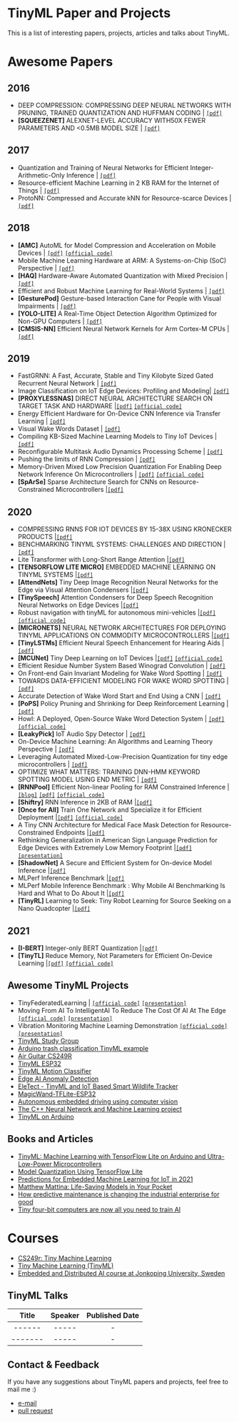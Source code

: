 # TinyML Paper and Projects
This is a list of interesting papers, projects, articles and talks about TinyML. 
# Awesome Papers
## 2016 
- DEEP COMPRESSION: COMPRESSING DEEP NEURAL NETWORKS WITH PRUNING, TRAINED QUANTIZATION AND HUFFMAN CODING | [`[pdf]`](https://arxiv.org/pdf/1510.00149.pdf) 
- **[SQUEEZENET]** ALEXNET-LEVEL ACCURACY WITH50X FEWER PARAMETERS AND <0.5MB MODEL SIZE | [`[pdf]`](https://arxiv.org/pdf/1602.07360.pdf)
 
## 2017 
 - Quantization and Training of Neural Networks for Efficient Integer-Arithmetic-Only Inference | [`[pdf]`](https://arxiv.org/pdf/1712.05877.pdf)
 - Resource-efficient Machine Learning in 2 KB RAM for the Internet of Things  | [`[pdf]`](https://www.microsoft.com/en-us/research/uploads/prod/2017/06/kumar17.pdf)
 - ProtoNN: Compressed and Accurate kNN for Resource-scarce Devices  | [`[pdf]`](https://www.microsoft.com/en-us/research/uploads/prod/2017/06/protonn.pdf)
 ## 2018 
- **[AMC]** AutoML for Model Compression and Acceleration on Mobile Devices | [`[pdf]`](https://arxiv.org/pdf/1802.03494.pdf) [`[official code]`](https://github.com/mit-han-lab/amc)
- Mobile Machine Learning Hardware at ARM: A Systems-on-Chip (SoC) Perspective | [`[pdf]`](https://arxiv.org/pdf/1801.06274.pdf) 
- **[HAQ]** Hardware-Aware Automated Quantization with Mixed Precision | [`[pdf]`](https://arxiv.org/abs/1811.08886) 
- Efficient and Robust Machine Learning for Real-World Systems | [`[pdf]`](https://arxiv.org/pdf/1812.02240.pdf) 
- **[GesturePod]** Gesture-based Interaction Cane for People with Visual Impairments | [`[pdf]`](https://www.microsoft.com/en-us/research/uploads/prod/2018/05/CHI19_GesturePod.pdf) 
- **[YOLO-LITE]** A Real-Time Object Detection Algorithm Optimized for Non-GPU Computers | [`[pdf]`](https://arxiv.org/pdf/1811.05588v1.pdf) 
- **[CMSIS-NN]** Efficient Neural Network Kernels for Arm Cortex-M CPUs | [`[pdf]`](https://arxiv.org/pdf/1801.06601.pdf) 


## 2019
- FastGRNN: A Fast, Accurate, Stable and Tiny Kilobyte Sized Gated Recurrent Neural Network | [`[pdf]`](https://arxiv.org/pdf/1901.02358.pdf)
- Image Classification on IoT Edge Devices: Profiling and Modeling| [`[pdf]`](https://arxiv.org/pdf/1902.11119.pdf)
- **[PROXYLESSNAS]** DIRECT NEURAL ARCHITECTURE SEARCH ON TARGET TASK AND HARDWARE |[`[pdf]`](https://arxiv.org/pdf/1812.00332.pdf) [`[official code]`](https://github.com/mit-han-lab/proxylessnas)
- Energy Efficient Hardware for On-Device CNN Inference via Transfer Learning | [`[pdf]`](https://arxiv.org/pdf/1812.01672.pdf) 
- Visual Wake Words Dataset | [`[pdf]`](https://arxiv.org/pdf/1906.05721.pdf) 
- Compiling KB-Sized Machine Learning Models to Tiny IoT Devices | [`[pdf]`](microsoft.com/en-us/research/uploads/prod/2018/10/pldi19-SeeDot.pdf)
- Reconfigurable Multitask Audio Dynamics Processing Scheme | [`[pdf]`](https://arxiv.org/abs/1903.06392 ) 
- Pushing the limits of RNN Compression | [`[pdf]`](https://arxiv.org/pdf/1910.02558.pdf) 
- Memory-Driven Mixed Low Precision Quantization For Enabling Deep Network Inference On Microcontrollers | [`[pdf]`](https://arxiv.org/pdf/1905.13082.pdf) [`[official code]`](https://github.com/EEESlab/CMix-NN)
- **[SpArSe]** Sparse Architecture Search for CNNs on Resource-Constrained Microcontrollers  |[`[pdf]`](https://arxiv.org/pdf/1905.12107.pdf) 

## 2020
- COMPRESSING RNNS FOR IOT DEVICES BY 15-38X USING KRONECKER PRODUCTS |[`[pdf]`](https://arxiv.org/pdf/1906.02876.pdf) 
- BENCHMARKING TINYML SYSTEMS: CHALLENGES AND DIRECTION |[`[pdf]`](https://arxiv.org/pdf/2003.04821v3.pdf) 
- Lite Transformer with Long-Short Range Attention |[`[pdf]`](https://arxiv.org/pdf/2004.11886.pdf) 
- **[TENSORFLOW LITE MICRO]** EMBEDDED MACHINE LEARNING ON TINYML SYSTEMS |[`[pdf]`](https://arxiv.org/pdf/2010.08678v2.pdf) 
- **[AttendNets]** Tiny Deep Image Recognition Neural Networks for the Edge via Visual Attention Condensers |[`[pdf]`](https://arxiv.org/pdf/2009.14385v1.pdf) 
- **[TinySpeech]** Attention Condensers for Deep Speech Recognition Neural Networks on Edge Devices |[`[pdf]`](https://arxiv.org/pdf/2008.04245v6.pdf) 
- Robust navigation with tinyML for autonomous mini-vehicles |[`[pdf]`](https://arxiv.org/pdf/2007.00302v1.pdf) [`[official code]`](https://github.com/praesc/Robust-navigation-with-TinyML)
- **[MICRONETS]** NEURAL NETWORK ARCHITECTURES FOR DEPLOYING TINYML APPLICATIONS ON COMMODITY MICROCONTROLLERS |[`[pdf]`](https://arxiv.org/pdf/2010.11267v2.pdf)
- **[TinyLSTMs]** Efficient Neural Speech Enhancement for Hearing Aids |[`[pdf]`](https://arxiv.org/pdf/2005.11138.pdf)
- **[MCUNet]** Tiny Deep Learning on IoT Devices |[`[pdf]`](https://arxiv.org/abs/2007.10319) [`[official code]`](https://github.com/mit-han-lab/mcunet)
- Efficient Residue Number System Based Winograd Convolution | [`[pdf]`](https://arxiv.org/pdf/2007.12216.pdf) 
- On Front-end Gain Invariant Modeling for Wake Word Spotting | [`[pdf]`](https://arxiv.org/pdf/2010.06676.pdf) 
- TOWARDS DATA-EFFICIENT MODELING FOR WAKE WORD SPOTTING | [`[pdf]`](https://arxiv.org/pdf/2010.06659.pdf) 
- Accurate Detection of Wake Word Start and End Using a CNN | [`[pdf]`](https://arxiv.org/pdf/2008.03790.pdf) 
- **[PoPS]** Policy Pruning and Shrinking for Deep Reinforcement Learning | [`[pdf]`](https://arxiv.org/pdf/2001.05012.pdf) 
- Howl: A Deployed, Open-Source Wake Word Detection System | [`[pdf]`](https://arxiv.org/pdf/2008.09606.pdf) [`[official code]`](https://github.com/castorini/howl)
- **[LeakyPick]** IoT Audio Spy Detector | [`[pdf]`](https://arxiv.org/pdf/2007.00500.pdf) 
- On-Device Machine Learning: An Algorithms and Learning Theory Perspective  | [`[pdf]`](https://arxiv.org/pdf/1911.00623.pdf) 
- Leveraging Automated Mixed-Low-Precision Quantization for tiny edge microcontrollers | [`[pdf]`](https://arxiv.org/pdf/2008.05124.pdf) 
- OPTIMIZE WHAT MATTERS: TRAINING DNN-HMM KEYWORD SPOTTING MODEL USING END METRIC | [`[pdf]`](https://arxiv.org/pdf/2011.01151.pdf) 
- **[RNNPool]** Efficient Non-linear Pooling for RAM Constrained Inference | [`[blog]`](https://www.microsoft.com/en-us/research/blog/seeing-on-tiny-battery-powered-microcontrollers-with-rnnpool/?utm_medium=email&_hsmi=104017359&_hsenc=p2ANqtz-_DVkWnyh_NhAV6j4hTFngepUyiNjZ5GO5CYIQfpl5NzerjwxOBQcpdkilzGpt9ic4HglvgM80h7wIkFNX89xe-3_j7Kw&utm_content=104017359&utm_source=hs_email)  [`[pdf]`](https://arxiv.org/pdf/2002.11921.pdf) [`[official code]`](https://github.com/microsoft/EdgeML/blob/master/pytorch/edgeml_pytorch/graph/rnnpool.py)
- **[Shiftry]** RNN Inference in 2KB of RAM |[`[pdf]`](https://www.microsoft.com/en-us/research/uploads/prod/2020/10/oopsla20main-p230-p-aba27a6-48263M-final.pdf) 
- **[Once for All]** Train One Network and Specialize it for Efficient Deployment  |[`[pdf]`](https://arxiv.org/pdf/1908.09791.pdf) [`[official code]`](https://github.com/mit-han-lab/once-for-all)
- A Tiny CNN Architecture for Medical Face Mask Detection for Resource-Constrained Endpoints  |[`[pdf]`](https://arxiv.org/pdf/2011.14858.pdf)
- Rethinking Generalization in American Sign Language Prediction for Edge Devices with Extremely Low Memory Footprint |[`[pdf]`](https://arxiv.org/pdf/2011.13741.pdf) [`[presentation]`](https://www.youtube.com/watch?v=bJ1vnhAbJ9o&feature=youtu.be)
- **[ShadowNet]** A Secure and Efficient System for On-device Model Inference |[`[pdf]`](https://arxiv.org/pdf/2011.05905.pdf) 
- MLPerf Inference Benchmark |[`[pdf]`](https://arxiv.org/pdf/1911.02549.pdf) 
- MLPerf Mobile Inference Benchmark : Why Mobile AI Benchmarking Is Hard and What to Do About It |[`[pdf]`](https://arxiv.org/pdf/2012.02328.pdf) 
- **[TinyRL]** Learning to Seek: Tiny Robot Learning for Source Seeking on a Nano Quadcopter |[`[pdf]`](https://arxiv.org/pdf/1909.11236.pdf) 

## 2021
- **[I-BERT]** Integer-only BERT Quantization |[`[pdf]`](https://arxiv.org/pdf/2101.01321.pdf) 
- **[TinyTL]** Reduce Memory, Not Parameters for Efficient On-Device Learning |[`[pdf]`](https://arxiv.org/pdf/2007.11622.pdf) [`[official code]`](https://github.com/mit-han-lab/tinyml/tree/master/tinytl)


## Awesome TinyML Projects 
- TinyFederatedLearning | [`[official code]`](https://github.com/kavyakvk/TinyFederatedLearning) [`[presentation]`](https://www.youtube.com/watch?v=KSaidr3ZN9M&feature=youtu.be)
- Moving From AI To IntelligentAI To Reduce The Cost Of AI At The Edge [`[official code]`](https://www.numerix-dsp.com/ai/) [`[presentation]`](https://youtu.be/mYy4Zv80tXQ)
- Vibration Monitoring Machine Learning Demonstration [`[official code]`](https://www.numerix-dsp.com/ai/) [`[presentation]`](https://youtu.be/2iInOo0Lkfs)
- [TinyML Study Group](https://github.com/tinyml-team/study-group)
- [Arduino trash classification TinyML example](https://github.com/lightb0x/arduino_trash_classification)
- [Air Guitar CS249R](https://github.com/RobJMal/Air-Guitar-CS249R)
- [TinyML ESP32](https://github.com/HollowMan6/TinyML-ESP32)
- [TinyML Motion Classifier](https://github.com/TronixLab/TinyML-Motion-Classifier)
- [Edge AI Anomaly Detection](https://github.com/ShawnHymel/tinyml-example-anomaly-detection)
- [EleTect - TinyML and IoT Based Smart Wildlife Tracker](https://www.hackster.io/dhruvsheth_/eletect-tinyml-and-iot-based-smart-wildlife-tracker-c03e5a)
- [MagicWand-TFLite-ESP32](https://github.com/andriyadi/MagicWand-TFLite-ESP32)
- [Autonomous embedded driving using computer vision](https://www.edgeimpulse.com/blog/autonomous-driving-using-computer-vision)
- [The C++ Neural Network and Machine Learning project](https://github.com/intel/cppnnml)
- [TinyML on Arduino](https://github.com/sandeepmistry/aimldevfest-workshop-2019)

## Books and Articles
- [TinyML: Machine Learning with TensorFlow Lite on Arduino and Ultra-Low-Power Microcontrollers](https://www.amazon.com/TinyML-Learning-TensorFlow-Ultra-Low-Power-Microcontrollers/dp/1492052043)
- [Model Quantization Using TensorFlow Lite](https://medium.com/sclable/model-quantization-using-tensorflow-lite-2fe6a171a90d)
- [Predictions for Embedded Machine Learning for IoT in 2021](https://www.iotworldtoday.com/2020/12/10/predictions-for-embedded-machine-learning-for-iot-in-2021/)
- [Matthew Mattina: Life-Saving Models in Your Pocket](https://blog.deeplearning.ai/blog/the-batch-new-year-wishes-from-fei-fei-li-harry-shum-ayanna-howard-ilya-sutskever-matthew-mattina) 
- [How predictive maintenance is changing the industrial enterprise for good](https://techhq.com/2021/01/how-predictive-maintenance-is-changing-the-industrial-enterprise-for-good/)
- [Tiny four-bit computers are now all you need to train AI](https://www.technologyreview.com/2020/12/11/1014102/ai-trains-on-4-bit-computers/)

# Courses 
- [CS249r: Tiny Machine Learning](https://sites.google.com/g.harvard.edu/tinyml/home?authuser=0)
- [Tiny Machine Learning (TinyML)](https://www.edx.org/professional-certificate/harvardx-tiny-machine-learning)
- [Embedded and Distributed AI course at Jonkoping University, Sweden](https://www.youtube.com/watch?v=OTXqT00MmPA&list=PLyulI6o7oOtycIT15i_I2_mhuLxnNvPvX)


## TinyML Talks 

|  Title       |                     Speaker               |       Published Date      |
|:------------:|:-----------------------------------------:|:-------------------------:| 
|     ------   |        -----        |          -          |                 -------   |
|    -------   |        -----        |          -          |                 -------   |


## Contact & Feedback
If you have any suggestions about TinyML papers and projects, feel free to mail me :)

- [e-mail](mailto:gigwegbe@gmail.com)
- [pull request](https://github.com/gigwegbe/tinyml-papers-and-projects/pulls)